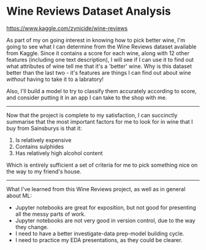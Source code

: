 # Wine Reviews Dataset Analysis
https://www.kaggle.com/zynicide/wine-reviews

As part of my on going interest in knowing how to pick better wine, I'm going to see what I can determine from the Wine Reviews dataset available from Kaggle. Since it contains a score for each wine, along with 12 other features (including one text description), I will see if I can use it to find out what attributes of wine tell me that it's a 'better' wine. Why is this dataset better than the last two - it's features are things I can find out about wine _without_ having to take it to a labratory! 

Also, I'll build a model to try to classify them accurately according to score, and consider putting it in an app I can take to the shop with me. 

---

Now that the project is complete to my satisfaction, I can succinctly summarise that the most important factors for me to look for in wine that I buy from Sainsburys is that it: 

1. Is relatively expensive  
2. Contains sulphides  
3. Has relatively high alcohol content  

Which is entirely sufficient a set of criteria for me to pick something nice on the way to my friend's house. 

--- 

What I've learned from this Wine Reviews project, as well as in general about ML: 
- Jupyter notebooks are great for exposition, but not good for presenting all the messy parts of work. 
- Jupyter notebooks are not very good in version control, due to the way they change. 
- I need to have a better investigate-data prep-model building cycle. 
- I need to practice my EDA presentations, as they could be clearer. 